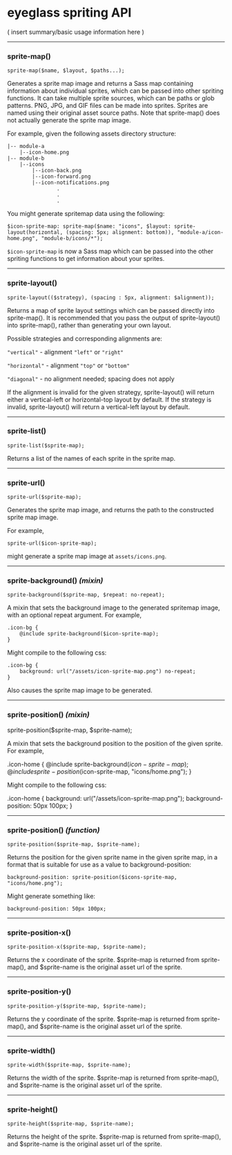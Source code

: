 
# eyeglass spriting API

( insert summary/basic usage information here )

---
### sprite-map()

	sprite-map($name, $layout, $paths...);

Generates a sprite map image and returns a Sass map containing information about individual sprites, which can be passed into other spriting functions. It can take multiple sprite sources, which can be paths or glob patterns. PNG, JPG, and GIF files can be made into sprites. Sprites are named using their original asset source paths. Note that sprite-map() does not actually generate the sprite map image.

For example, given the following assets directory structure:

    |-- module-a
        |--icon-home.png
    |-- module-b
        |--icons
            |--icon-back.png
            |--icon-forward.png
            |--icon-notifications.png
		            .
		            .
		            .

You might generate spritemap data using the following:

	$icon-sprite-map: sprite-map($name: "icons", $layout: sprite-layout(horizontal, (spacing: 5px; alignment: bottom)), "module-a/icon-home.png", "module-b/icons/*");

`$icon-sprite-map` is now a Sass map which can be passed into the other spriting functions to get information about your sprites.

---
### sprite-layout()

	sprite-layout(($strategy), (spacing : 5px, alignment: $alignment));

Returns a map of sprite layout settings which can be passed directly into sprite-map(). It is recommended that you pass the output of sprite-layout() into sprite-map(), rather than generating your own layout.

Possible strategies and corresponding alignments are:

`"vertical"` - alignment `"left"` or `"right"`

`"horizontal"` - alignment `"top"` or `"bottom"`

`"diagonal"` - no alignment needed; spacing does not apply

If the alignment is invalid for the given strategy, sprite-layout() will return either a vertical-left or horizontal-top layout by default. If the strategy is invalid, sprite-layout() will return a vertical-left layout by default.

---
### sprite-list()

	sprite-list($sprite-map);

Returns a list of the names of each sprite in the sprite map.

---
### sprite-url()

	sprite-url($sprite-map);

Generates the sprite map image, and returns the path to the constructed sprite map image.

For example,

 	sprite-url($icon-sprite-map);

might generate a sprite map image at `assets/icons.png`.

---
### sprite-background() *(mixin)*

	sprite-background($sprite-map, $repeat: no-repeat);

A mixin that sets the background image to the generated spritemap image, with an optional repeat argument. For example,

	.icon-bg {
		@include sprite-background($icon-sprite-map);
	}

Might compile to the following css:

	.icon-bg {
		background: url("/assets/icon-sprite-map.png") no-repeat;
	}

Also causes the sprite map image to be generated.

---
### sprite-position() *(mixin)*

  sprite-position($sprite-map, $sprite-name);

A mixin that sets the background position to the position of the given sprite. For example,

  .icon-home {
    @include sprite-background($icon-sprite-map);
    @include sprite-position($icon-sprite-map, "icons/home.png");
  }

Might compile to the following css:

  .icon-home {
    background: url("/assets/icon-sprite-map.png");
    background-position: 50px 100px;
  }

---
### sprite-position() *(function)*

	sprite-position($sprite-map, $sprite-name);

Returns the position for the given sprite name in the given sprite map, in a format that is suitable for use as a value to background-position:

	background-position: sprite-position($icons-sprite-map, "icons/home.png");

Might generate something like:

	background-position: 50px 100px;

---
### sprite-position-x()

	sprite-position-x($sprite-map, $sprite-name);

Returns the x coordinate of the sprite. $sprite-map is returned from sprite-map(), and $sprite-name is the original asset url of the sprite.

---
### sprite-position-y()

	sprite-position-y($sprite-map, $sprite-name);

Returns the y coordinate of the sprite. $sprite-map is returned from sprite-map(), and $sprite-name is the original asset url of the sprite.

---
### sprite-width()

	sprite-width($sprite-map, $sprite-name);

Returns the width of the sprite. $sprite-map is returned from sprite-map(), and $sprite-name is the original asset url of the sprite.

---
### sprite-height()

	sprite-height($sprite-map, $sprite-name);

Returns the height of the sprite. $sprite-map is returned from sprite-map(), and $sprite-name is the original asset url of the sprite.


